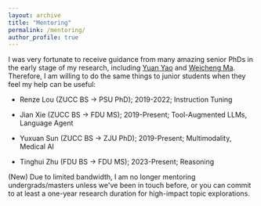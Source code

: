 ```yaml
---
layout: archive
title: "Mentoring"
permalink: /mentoring/
author_profile: true
---
```


I was very fortunate to receive guidance from many amazing senior PhDs in the early stage of my research, including [Yuan Yao](https://yaoyuanthu.github.io) and [Weicheng Ma](https://scholar.google.com/citations?user=njnBrb4AAAAJ&hl=ja). 
Therefore, I am willing to do the same things to junior students when they feel my help can be useful:

- Renze Lou (ZUCC BS → PSU PhD); 2019-2022; Instruction Tuning

- Jian Xie (ZUCC BS → FDU MS); 2019-Present; Tool-Augmented LLMs, Language Agent

- Yuxuan Sun (ZUCC BS → ZJU PhD); 2019-Present; Multimodality, Medical AI

- Tinghui Zhu (FDU BS → FDU MS); 2023-Present; Reasoning

(New) Due to limited bandwidth, I am no longer mentoring undergrads/masters unless we've been in touch before, or you can commit to at least a one-year research duration for high-impact topic explorations.
